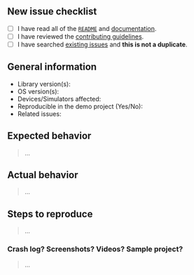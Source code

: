 ## New issue checklist
<!-- Before submitting this issue, make sure you have done the following -->

- [ ] I have read all of the [`README`](https://github.com/jessesquires/JSQDataSourcesKit/blob/develop/README.md) and [documentation](http://www.jessesquires.com/JSQDataSourcesKit/).
- [ ] I have reviewed the [contributing guidelines](https://github.com/jessesquires/HowToContribute).
- [ ] I have searched [existing issues](https://github.com/jessesquires/JSQDataSourcesKit/issues?q=is%3Aissue+sort%3Acreated-desc) and **this is not a duplicate**.

## General information

- Library version(s):
- OS version(s):
- Devices/Simulators affected:
- Reproducible in the demo project (Yes/No): 
- Related issues:

## Expected behavior

> ...

## Actual behavior

> ...

## Steps to reproduce

> ...

### Crash log? Screenshots? Videos? Sample project?

> ...
